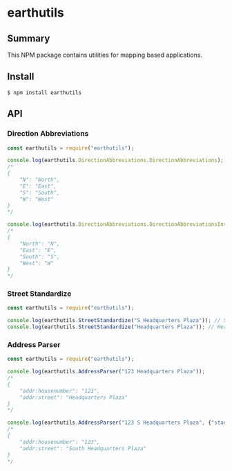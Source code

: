 # earthutils

## Summary

This NPM package contains utilities for mapping based applications.

## Install

```
$ npm install earthutils
```

## API

### Direction Abbreviations

```js
const earthutils = require("earthutils");

console.log(earthutils.DirectionAbbreviations.DirectionAbbreviations);
/*
{
	"N": "North",
	"E": "East",
	"S": "South",
	"W": "West"
}
*/

console.log(earthutils.DirectionAbbreviations.DirectionAbbreviationsInverse);
/*
{
	"North": "N",
	"East": "E",
	"South": "S",
	"West": "W"
}
*/
```

### Street Standardize

```js
const earthutils = require("earthutils");

console.log(earthutils.StreetStandardize("S Headquarters Plaza")); // South Headquarters Plaza
console.log(earthutils.StreetStandardize("Headquarters Plaza")); // Headquarters Plaza
```

### Address Parser

```js
const earthutils = require("earthutils");

console.log(earthutils.AddressParser("123 Headquarters Plaza"));
/*
{
	"addr:housenumber": "123",
	"addr:street": "Headquarters Plaza"
}
*/

console.log(earthutils.AddressParser("123 S Headquarters Plaza", {"standardizeStreet": true})); // `standardizeStreet` will run `addr:street` through the Street Standardize function automatically
/*
{
	"addr:housenumber": "123",
	"addr:street": "South Headquarters Plaza"
}
*/
```
